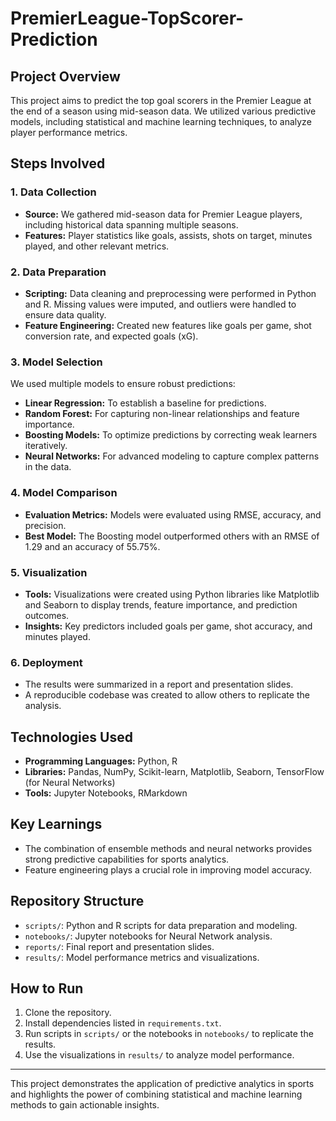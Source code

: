 # PremierLeague-TopScorer-Prediction

## Project Overview
This project aims to predict the top goal scorers in the Premier League at the end of a season using mid-season data. We utilized various predictive models, including statistical and machine learning techniques, to analyze player performance metrics.

## Steps Involved

### 1. Data Collection
- **Source:** We gathered mid-season data for Premier League players, including historical data spanning multiple seasons.
- **Features:** Player statistics like goals, assists, shots on target, minutes played, and other relevant metrics.

### 2. Data Preparation
- **Scripting:** Data cleaning and preprocessing were performed in Python and R. Missing values were imputed, and outliers were handled to ensure data quality.
- **Feature Engineering:** Created new features like goals per game, shot conversion rate, and expected goals (xG).

### 3. Model Selection
We used multiple models to ensure robust predictions:
- **Linear Regression:** To establish a baseline for predictions.
- **Random Forest:** For capturing non-linear relationships and feature importance.
- **Boosting Models:** To optimize predictions by correcting weak learners iteratively.
- **Neural Networks:** For advanced modeling to capture complex patterns in the data.

### 4. Model Comparison
- **Evaluation Metrics:** Models were evaluated using RMSE, accuracy, and precision. 
- **Best Model:** The Boosting model outperformed others with an RMSE of 1.29 and an accuracy of 55.75%.

### 5. Visualization
- **Tools:** Visualizations were created using Python libraries like Matplotlib and Seaborn to display trends, feature importance, and prediction outcomes.
- **Insights:** Key predictors included goals per game, shot accuracy, and minutes played.

### 6. Deployment
- The results were summarized in a report and presentation slides.
- A reproducible codebase was created to allow others to replicate the analysis.

## Technologies Used
- **Programming Languages:** Python, R
- **Libraries:** Pandas, NumPy, Scikit-learn, Matplotlib, Seaborn, TensorFlow (for Neural Networks)
- **Tools:** Jupyter Notebooks, RMarkdown

## Key Learnings
- The combination of ensemble methods and neural networks provides strong predictive capabilities for sports analytics.
- Feature engineering plays a crucial role in improving model accuracy.

## Repository Structure
- `scripts/`: Python and R scripts for data preparation and modeling.
- `notebooks/`: Jupyter notebooks for Neural Network analysis.
- `reports/`: Final report and presentation slides.
- `results/`: Model performance metrics and visualizations.

## How to Run
1. Clone the repository.
2. Install dependencies listed in `requirements.txt`.
3. Run scripts in `scripts/` or the notebooks in `notebooks/` to replicate the results.
4. Use the visualizations in `results/` to analyze model performance.

---
This project demonstrates the application of predictive analytics in sports and highlights the power of combining statistical and machine learning methods to gain actionable insights.
